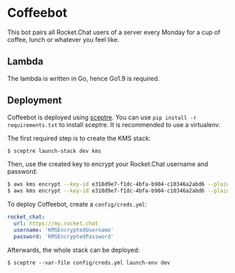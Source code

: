 # Coffeebot

This bot pairs all Rocket.Chat users of a server every Monday for a cup of coffee, lunch or whatever you feel like.

## Lambda

The lambda is written in Go, hence Go1.9 is required.

## Deployment

Coffeebot is deployed using [sceptre](https://sceptre.cloudreach.com/latest/). You can use `pip install -r requirements.txt` to install sceptre. It is recommended to use a virtualenv.

The first required step is to create the KMS stack:
```bash
$ sceptre launch-stack dev kms
```

Then, use the created key to encrypt your Rocket.Chat username and password:
```bash
$ aws kms encrypt --key-id e318d9e7-f1dc-4bfa-b904-c10346a2abd6 --plaintext 'myUsername'
$ aws kms encrypt --key-id e318d9e7-f1dc-4bfa-b904-c10346a2abd6 --plaintext 'myPassword'
```

To deploy Coffeebot, create a `config/creds.yml`:
```yml
rocket_chat:
  url: https://my.rocket.chat
  username: 'KMSEncryptedUsername'
  password: 'KMSEncryptedPassword'
```

Afterwards, the whole stack can be deployed:
```shell
$ sceptre --var-file config/creds.yml launch-env dev
```